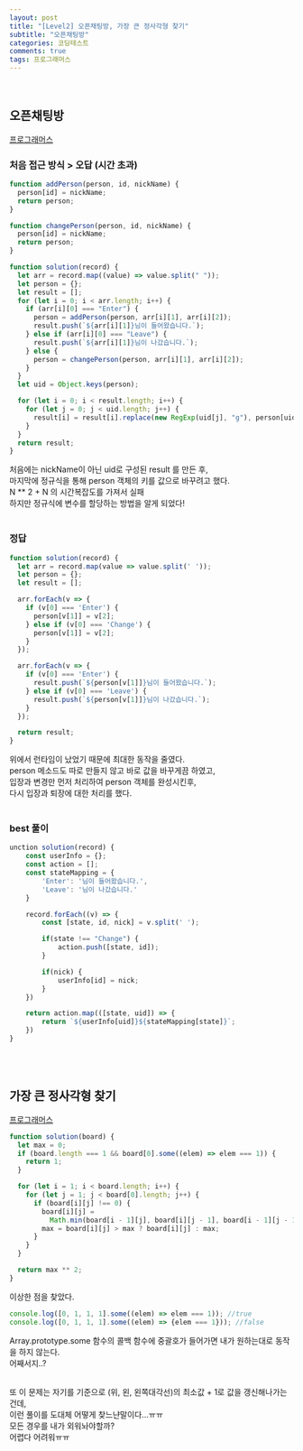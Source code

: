 ```yaml
---
layout: post
title: "[Level2] 오픈채팅방, 가장 큰 정사각형 찾기"
subtitle: "오픈채팅방"
categories: 코딩테스트
comments: true
tags: 프로그래머스
---
```



<br>

## 오픈채팅방

[프로그래머스](https://programmers.co.kr/learn/courses/30/lessons/42888) <br>

### 처음 접근 방식 > 오답 (시간 초과)
```js
function addPerson(person, id, nickName) {
  person[id] = nickName;
  return person;
}

function changePerson(person, id, nickName) {
  person[id] = nickName;
  return person;
}

function solution(record) {
  let arr = record.map((value) => value.split(" "));
  let person = {};
  let result = [];
  for (let i = 0; i < arr.length; i++) {
    if (arr[i][0] === "Enter") {
      person = addPerson(person, arr[i][1], arr[i][2]);
      result.push(`${arr[i][1]}님이 들어왔습니다.`);
    } else if (arr[i][0] === "Leave") {
      result.push(`${arr[i][1]}님이 나갔습니다.`);
    } else {
      person = changePerson(person, arr[i][1], arr[i][2]);
    }
  }
  let uid = Object.keys(person);

  for (let i = 0; i < result.length; i++) {
    for (let j = 0; j < uid.length; j++) {
      result[i] = result[i].replace(new RegExp(uid[j], "g"), person[uid[j]]);
    }
  }
  return result;
}
```

처음에는 nickName이 아닌 uid로 구성된 result 를 만든 후,<br>
마지막에 정규식을 통해 person 객체의 키를 값으로 바꾸려고 했다.<br>
N ** 2 + N 의 시간복잡도를 가져서 실패<br>
하지만 정규식에 변수를 할당하는 방법을 알게 되었다!<br><br>

### 정답

```js
function solution(record) {
  let arr = record.map(value => value.split(' '));
  let person = {};
  let result = [];

  arr.forEach(v => {
    if (v[0] === 'Enter') {
      person[v[1]] = v[2];
    } else if (v[0] === 'Change') {
      person[v[1]] = v[2];
    }
  });

  arr.forEach(v => {
    if (v[0] === 'Enter') {
      result.push(`${person[v[1]]}님이 들어왔습니다.`);
    } else if (v[0] === 'Leave') {
      result.push(`${person[v[1]]}님이 나갔습니다.`);
    }
  });

  return result;
}
```

위에서 런타임이 났었기 때문에 최대한 동작을 줄였다.<br>
person 메소드도 따로 만들지 않고 바로 값을 바꾸게끔 하였고,<br>
입장과 변경만 먼저 처리하여 person 객체를 완성시킨후,<br>
다시 입장과 퇴장에 대한 처리를 했다.<br><br>


### best 풀이

```js
unction solution(record) {
    const userInfo = {};
    const action = [];
    const stateMapping = {
        'Enter': '님이 들어왔습니다.',
        'Leave': '님이 나갔습니다.'
    }

    record.forEach((v) => {
        const [state, id, nick] = v.split(' ');

        if(state !== "Change") {
            action.push([state, id]);
        }

        if(nick) {
            userInfo[id] = nick;
        }
    })

    return action.map(([state, uid]) => {
        return `${userInfo[uid]}${stateMapping[state]}`;    
    })
}
```

<br><br>

## 가장 큰 정사각형 찾기

[프로그래머스](https://programmers.co.kr/learn/courses/30/lessons/12905) <br>

```js
function solution(board) {
  let max = 0;
  if (board.length === 1 && board[0].some((elem) => elem === 1)) {
    return 1;
  }

  for (let i = 1; i < board.length; i++) {
    for (let j = 1; j < board[0].length; j++) {
      if (board[i][j] !== 0) {
        board[i][j] =
          Math.min(board[i - 1][j], board[i][j - 1], board[i - 1][j - 1]) + 1;
        max = board[i][j] > max ? board[i][j] : max;
      }
    }
  }

  return max ** 2;
}
```

이상한 점을 찾았다.<br>

```js
console.log([0, 1, 1, 1].some((elem) => elem === 1)); //true
console.log([0, 1, 1, 1].some((elem) => {elem === 1})); //false
````

Array.prototype.some 함수의 콜백 함수에 중괄호가 들어가면 내가 원하는대로 동작을 하지 않는다.<br>
어째서지..?<br><br>

또 이 문제는 자기를 기준으로 (위, 왼, 왼쪽대각선)의 최소값 + 1로 값을 갱신해나가는건데,<br>
이런 풀이를 도대체 어떻게 찾느냔말이다...ㅠㅠ<br>
모든 경우를 내가 외워놔야할까?<br>
어렵다 어려워ㅠㅠ